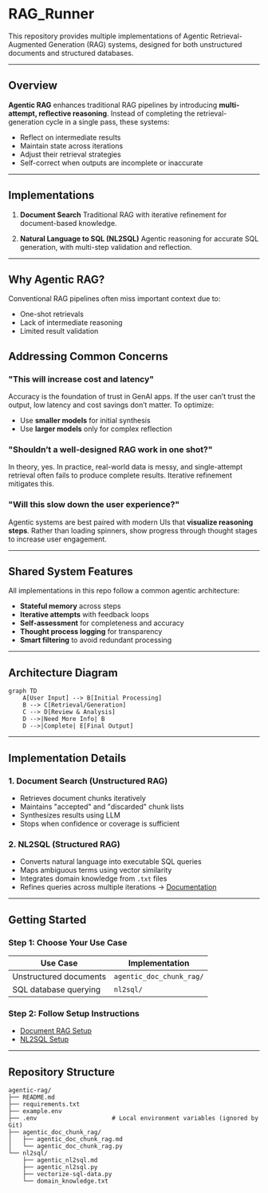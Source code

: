 # RAG_Runner

This repository provides multiple implementations of Agentic Retrieval-Augmented Generation (RAG) systems, designed for both unstructured documents and structured databases.

---

## Overview

**Agentic RAG** enhances traditional RAG pipelines by introducing **multi-attempt, reflective reasoning**. Instead of completing the retrieval-generation cycle in a single pass, these systems:

- Reflect on intermediate results
- Maintain state across iterations
- Adjust their retrieval strategies
- Self-correct when outputs are incomplete or inaccurate

---

## Implementations

1. **Document Search**
   Traditional RAG with iterative refinement for document-based knowledge.

2. **Natural Language to SQL (NL2SQL)**
   Agentic reasoning for accurate SQL generation, with multi-step validation and reflection.

---

## Why Agentic RAG?

Conventional RAG pipelines often miss important context due to:

- One-shot retrievals
- Lack of intermediate reasoning
- Limited result validation

## Addressing Common Concerns

### "This will increase cost and latency"

Accuracy is the foundation of trust in GenAI apps. If the user can’t trust the output, low latency and cost savings don’t matter. To optimize:

- Use **smaller models** for initial synthesis
- Use **larger models** only for complex reflection

### "Shouldn’t a well-designed RAG work in one shot?"

In theory, yes. In practice, real-world data is messy, and single-attempt retrieval often fails to produce complete results. Iterative refinement mitigates this.

### "Will this slow down the user experience?"

Agentic systems are best paired with modern UIs that **visualize reasoning steps**. Rather than loading spinners, show progress through thought stages to increase user engagement.

---

## Shared System Features

All implementations in this repo follow a common agentic architecture:

- **Stateful memory** across steps
- **Iterative attempts** with feedback loops
- **Self-assessment** for completeness and accuracy
- **Thought process logging** for transparency
- **Smart filtering** to avoid redundant processing

---

## Architecture Diagram

```mermaid
graph TD
    A[User Input] --> B[Initial Processing]
    B --> C[Retrieval/Generation]
    C --> D[Review & Analysis]
    D -->|Need More Info| B
    D -->|Complete| E[Final Output]
```

---

## Implementation Details

### 1. Document Search (Unstructured RAG)

- Retrieves document chunks iteratively
- Maintains "accepted" and "discarded" chunk lists
- Synthesizes results using LLM
- Stops when confidence or coverage is sufficient

### 2. NL2SQL (Structured RAG)

- Converts natural language into executable SQL queries
- Maps ambiguous terms using vector similarity
- Integrates domain knowledge from `.txt` files
- Refines queries across multiple iterations
  → [Documentation](./nl2sql/agentic_nl2sql.md)

---

## Getting Started

### Step 1: Choose Your Use Case

| Use Case               | Implementation           |
| ---------------------- | ------------------------ |
| Unstructured documents | `agentic_doc_chunk_rag/` |
| SQL database querying  | `nl2sql/`                |

### Step 2: Follow Setup Instructions

- [Document RAG Setup](./agentic_doc_chunk_rag/agentic_doc_chunk_rag.md#setup--usage)
- [NL2SQL Setup](./nl2sql/agentic_nl2sql.md#setup--usage)

---

## Repository Structure

```plaintext
agentic-rag/
├── README.md
├── requirements.txt
├── example.env
├── .env                     # Local environment variables (ignored by Git)
├── agentic_doc_chunk_rag/
│   ├── agentic_doc_chunk_rag.md
│   └── agentic_doc_chunk_rag.py
└── nl2sql/
    ├── agentic_nl2sql.md
    ├── agentic_nl2sql.py
    ├── vectorize-sql-data.py
    └── domain_knowledge.txt
```
